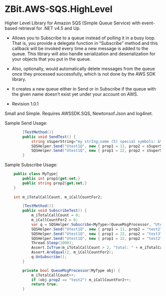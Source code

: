# ZBit.AWS-SQS.HighLevel
Higher Level Library for Amazon SQS (Simple Queue Service) with event-based retrieval for .NET v4.5 and Up.

* Allows you to Subscribe to a queue instead of polling it in a busy loop. That is, you provide a delegate function in “Subscribe” method and this callback will be invoked every time a new message is added to the queue. This library will also handle serialization and deserialization for your objects that you put in the queue.

* Also, optionally, would automatically delete messages from the queue once they processed successfully, which is not done by the AWS SDK library.

* It creates a new queue either in Send or in Subscribe if the queue with the given name doesn’t exist yet under your account on AWS.

* Revision 1.0.1

Small and Simple. Requires AWSSDK.SQS, Newtonsof.Json and log4net.

Sample Send Usage:
```csharp
		[TestMethod()]
		public void SendTest() {
			string sSuperString="my strIng;some (5) special symbols: &%_@' and a quote [\"] and a backslash <\\>!";
			SQSHelper.Send("Utest1Q", new { prop1 = 11, prop2 = sSuperString });
			SQSHelper.Send("Utest1Q", new { prop1 = 22, prop2 = sSuperString });
		}
```

Sample Subscribe Usage:
```csharp
	public class MyType{
		public int prop1{get;set;}
		public string prop2{get;set;}
	}
	
    int m_iTotalCallCount, m_iCallCountFor2;

		[TestMethod()]
		public void SubscribeTest() {
			m_iTotalCallCount = 0;
			m_iCallCountFor2 = 0;
			var q = SQSHelper.Subscribe<MyType>(QueueMsgProcessor, "Utest1Q");
			SQSHelper.Send("Utest1Q", new { prop1 = 11, prop2 = "test2" });
			SQSHelper.Send("Utest1Q", new { prop1 = 22, prop2 = "test3" });
			SQSHelper.Send("Utest1Q", new { prop1 = 22, prop2 = "test2" });
			Thread.Sleep(1000);
			Assert.IsTrue(m_iTotalCallCount > 2, "total: " + m_iTotalCallCount);
			Assert.AreEqual(2, m_iCallCountFor2);
			q.UnSubscribe();
		}

		private bool QueueMsgProcessor(MyType obj) {
			m_iTotalCallCount++;
			if (obj.prop2 == "test2") m_iCallCountFor2++;
			return true;
		}
```
